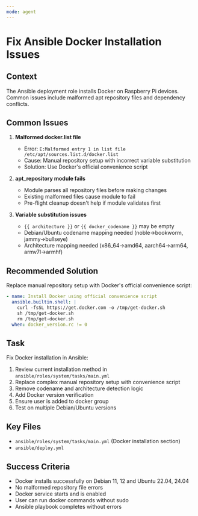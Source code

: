 ```yaml
---
mode: agent
---
```


# Fix Ansible Docker Installation Issues

## Context
The Ansible deployment role installs Docker on Raspberry Pi devices. Common issues include malformed apt repository files and dependency conflicts.

## Common Issues

1. **Malformed docker.list file**
   - Error: `E:Malformed entry 1 in list file /etc/apt/sources.list.d/docker.list`
   - Cause: Manual repository setup with incorrect variable substitution
   - Solution: Use Docker's official convenience script

2. **apt_repository module fails**
   - Module parses all repository files before making changes
   - Existing malformed files cause module to fail
   - Pre-flight cleanup doesn't help if module validates first

3. **Variable substitution issues**
   - `{{ architecture }}` or `{{ docker_codename }}` may be empty
   - Debian/Ubuntu codename mapping needed (noble→bookworm, jammy→bullseye)
   - Architecture mapping needed (x86_64→amd64, aarch64→arm64, armv7l→armhf)

## Recommended Solution

Replace manual repository setup with Docker's official convenience script:

```yaml
- name: Install Docker using official convenience script
  ansible.builtin.shell: |
    curl -fsSL https://get.docker.com -o /tmp/get-docker.sh
    sh /tmp/get-docker.sh
    rm /tmp/get-docker.sh
  when: docker_version.rc != 0
```

## Task

Fix Docker installation in Ansible:
1. Review current installation method in `ansible/roles/system/tasks/main.yml`
2. Replace complex manual repository setup with convenience script
3. Remove codename and architecture detection logic
4. Add Docker version verification
5. Ensure user is added to docker group
6. Test on multiple Debian/Ubuntu versions

## Key Files
- `ansible/roles/system/tasks/main.yml` (Docker installation section)
- `ansible/deploy.yml`

## Success Criteria
- Docker installs successfully on Debian 11, 12 and Ubuntu 22.04, 24.04
- No malformed repository file errors
- Docker service starts and is enabled
- User can run docker commands without sudo
- Ansible playbook completes without errors
